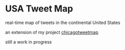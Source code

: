 # USA Tweet Map

real-time map of tweets in the continental United States

an extension of my project [chicagotweetmap](https://github.com/andlehma/chicagotweetmap)

still a work in progress
